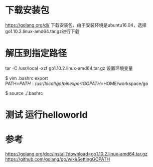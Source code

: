 # 下载安装包
https://golang.org/dl/ 下载安装包，由于安装环境是ubuntu16.04，选择go1.10.2.linux-amd64.tar.gz进行下载

# 解压到指定路径
tar -C /usr/local -xzf go1.10.2.linux-amd64.tar.gz
设置环境变量

$ vim .bashrc
export PATH=$PATH:/usr/local/go/bin
export GOPATH=$HOME/workspace/go

$ source ./.bashrc

# 测试 运行helloworld

# 参考 
https://golang.org/doc/install?download=go1.10.2.linux-amd64.tar.gz
https://github.com/golang/go/wiki/SettingGOPATH
